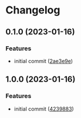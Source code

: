 # Changelog

## 0.1.0 (2023-01-16)


### Features

* initial commit ([2ae3e9e](https://github.com/johnnyrockets/terraform-modules/commit/2ae3e9e98e7e920d77d0414dd6ff44a1ecb625ea))

## 1.0.0 (2023-01-16)


### Features

* initial commit ([4239883](https://github.com/johnnyrockets/terraform-modules/commit/42398833a00b6c39e87d607db9a2a5566fb9af46))
